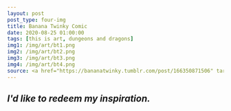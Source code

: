 ```yaml
---
layout: post
post_type: four-img
title: Banana Twinky Comic
date: 2020-08-25 01:00:00
tags: [this is art, dungeons and dragons]
img1: /img/art/bt1.png
img2: /img/art/bt2.png
img3: /img/art/bt3.png
img4: /img/art/bt4.png
source: <a href="https://bananatwinky.tumblr.com/post/166350871506" target="_blank" rel="nofollow">Banana Twinky</a>
---
```

## *I'd like to redeem my inspiration.*
